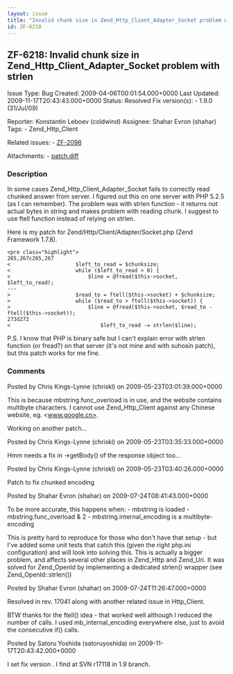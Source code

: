 ```yaml
---
layout: issue
title: "Invalid chunk size in Zend_Http_Client_Adapter_Socket problem with strlen"
id: ZF-6218
---
```


ZF-6218: Invalid chunk size in Zend\_Http\_Client\_Adapter\_Socket problem with strlen
--------------------------------------------------------------------------------------

 Issue Type: Bug Created: 2009-04-06T00:01:54.000+0000 Last Updated: 2009-11-17T20:43:43.000+0000 Status: Resolved Fix version(s): - 1.9.0 (31/Jul/09)
 
 Reporter:  Konstantin Leboev (coldwind)  Assignee:  Shahar Evron (shahar)  Tags: - Zend\_Http\_Client
 
 Related issues: - [ZF-2098](/issues/browse/ZF-2098)
 
 Attachments: - [patch.diff](/issues/secure/attachment/11944/patch.diff)
 
### Description

In some cases Zend\_Http\_Client\_Adapter\_Socket fails to correctly read chunked answer from server. I figured out this on one server with PHP 5.2.5 (as I can remember). The problem was with strlen function - it returns not actual bytes in string and makes problem with reading chunk. I suggest to use ftell function instead of relying on strlen.

Here is my patch for Zend/Http/Client/Adapter/Socket.php (Zend Framework 1.7.8).

 
    <pre class="highlight">
    265,267c265,267
    <                     $left_to_read = $chunksize;
    <                     while ($left_to_read > 0) {
    <                         $line = @fread($this->socket, $left_to_read);
    ---
    >                     $read_to = ftell($this->socket) + $chunksize;
    >                     while ($read_to > ftell($this->socket)) {
    >                         $line = @fread($this->socket, $read_to - ftell($this->socket));
    273d272
    <                             $left_to_read -= strlen($line);


P.S. I know that PHP is binary safe but I can't explain error with strlen function (or fread?) on that server (it's not mine and with suhosin patch), but this patch works for me fine.

 

 

### Comments

Posted by Chris Kings-Lynne (chriskl) on 2009-05-23T03:01:39.000+0000

This is because mbstring.func\_overload is in use, and the website contains multibyte characters. I cannot use Zend\_Http\_Client against any Chinese website, eg. <www.google.cn>.

Working on another patch...

 

 

Posted by Chris Kings-Lynne (chriskl) on 2009-05-23T03:35:33.000+0000

Hmm needs a fix in ->getBody() of the response object too...

 

 

Posted by Chris Kings-Lynne (chriskl) on 2009-05-23T03:40:26.000+0000

Patch to fix chunked encoding

 

 

Posted by Shahar Evron (shahar) on 2009-07-24T08:41:43.000+0000

To be more accurate, this happens when: - mbstring is loaded - mbstring.func\_overload & 2 - mbstring.internal\_encoding is a multibyte-encoding

This is pretty hard to reproduce for those who don't have that setup - but I've added some unit tests that catch this (given the right php.ini configuration) and will look into solving this. This is actually a bigger problem, and affects several other places in Zend\_Http and Zend\_Uri. It was solved for Zend\_OpenId by implementing a dedicated strlen() wrapper (see Zend\_OpenId::strlen())

 

 

Posted by Shahar Evron (shahar) on 2009-07-24T11:26:47.000+0000

Resolved in rev. 17041 along with another related issue in Http\_Client.

BTW thanks for the ftell() idea - that worked well although I reduced the number of calls. I used mb\_internal\_encoding everywhere else, just to avoid the consecutive if() calls.

 

 

Posted by Satoru Yoshida (satoruyoshida) on 2009-11-17T20:43:42.000+0000

I set fix version . I find at SVN r17118 in 1.9 branch.

 

 